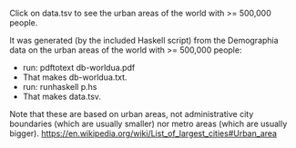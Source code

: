 Click on data.tsv to see the urban areas of the world with >= 500,000 people.

It was generated (by the included Haskell script) from the Demographia data on
the urban areas of the world with >= 500,000 people:
- run: pdftotext db-worldua.pdf
- That makes db-worldua.txt.
- run: runhaskell p.hs
- That makes data.tsv.

Note that these are based on urban areas, not administrative city boundaries
(which are usually smaller) nor metro areas (which are usually bigger).
https://en.wikipedia.org/wiki/List_of_largest_cities#Urban_area
